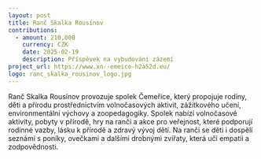 ```yaml
---
layout: post
title: Ranč Skalka Rousínov
contributions:
  - amount: 210,000
    currency: CZK
    date: 2025-02-19
    description: Příspěvek na vybudování zázemí
project_url: https://www.xn--emeice-h2a52d.eu/
logo: ranc_skalka_rousinov_logo.jpg
---
```


Ranč Skalka Rousínov provozuje spolek Čemeřice, který propojuje rodiny, děti a přírodu prostřednictvím volnočasových aktivit, zážitkového učení, environmentální výchovy a zoopedagogiky. Spolek nabízí volnočasové aktivity, pobyty v přírodě, hry na ranči a akce pro veřejnost, které podporují rodinné vazby, lásku k přírodě a zdravý vývoj dětí. Na ranči se děti i dospělí seznámí s poníky, ovečkami a dalšími drobnými zvířaty, která učí empatii a zodpovědnosti.
